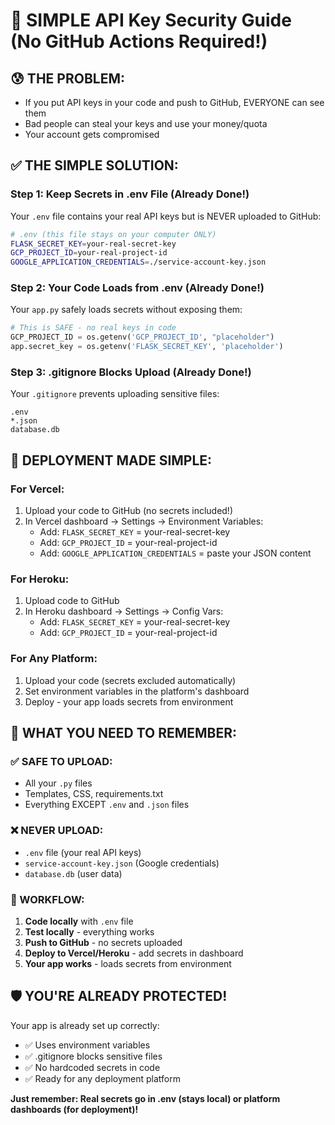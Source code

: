 # 🔐 SIMPLE API Key Security Guide (No GitHub Actions Required!)

## 😰 THE PROBLEM:
- If you put API keys in your code and push to GitHub, EVERYONE can see them
- Bad people can steal your keys and use your money/quota
- Your account gets compromised

## ✅ THE SIMPLE SOLUTION:

### Step 1: Keep Secrets in .env File (Already Done!)
Your `.env` file contains your real API keys but is NEVER uploaded to GitHub:
```bash
# .env (this file stays on your computer ONLY)
FLASK_SECRET_KEY=your-real-secret-key
GCP_PROJECT_ID=your-real-project-id
GOOGLE_APPLICATION_CREDENTIALS=./service-account-key.json
```

### Step 2: Your Code Loads from .env (Already Done!)
Your `app.py` safely loads secrets without exposing them:
```python
# This is SAFE - no real keys in code
GCP_PROJECT_ID = os.getenv('GCP_PROJECT_ID', "placeholder")
app.secret_key = os.getenv('FLASK_SECRET_KEY', 'placeholder')
```

### Step 3: .gitignore Blocks Upload (Already Done!)
Your `.gitignore` prevents uploading sensitive files:
```
.env
*.json
database.db
```

## 🚀 DEPLOYMENT MADE SIMPLE:

### For Vercel:
1. Upload your code to GitHub (no secrets included!)
2. In Vercel dashboard → Settings → Environment Variables:
   - Add: `FLASK_SECRET_KEY` = your-real-secret-key
   - Add: `GCP_PROJECT_ID` = your-real-project-id
   - Add: `GOOGLE_APPLICATION_CREDENTIALS` = paste your JSON content

### For Heroku:
1. Upload code to GitHub
2. In Heroku dashboard → Settings → Config Vars:
   - Add: `FLASK_SECRET_KEY` = your-real-secret-key
   - Add: `GCP_PROJECT_ID` = your-real-project-id

### For Any Platform:
1. Upload your code (secrets excluded automatically)
2. Set environment variables in the platform's dashboard
3. Deploy - your app loads secrets from environment

## 🎯 WHAT YOU NEED TO REMEMBER:

### ✅ SAFE TO UPLOAD:
- All your `.py` files
- Templates, CSS, requirements.txt
- Everything EXCEPT `.env` and `.json` files

### ❌ NEVER UPLOAD:
- `.env` file (your real API keys)
- `service-account-key.json` (Google credentials)
- `database.db` (user data)

### 🔄 WORKFLOW:
1. **Code locally** with `.env` file
2. **Test locally** - everything works
3. **Push to GitHub** - no secrets uploaded
4. **Deploy to Vercel/Heroku** - add secrets in dashboard
5. **Your app works** - loads secrets from environment

## 🛡️ YOU'RE ALREADY PROTECTED!
Your app is already set up correctly:
- ✅ Uses environment variables
- ✅ .gitignore blocks sensitive files  
- ✅ No hardcoded secrets in code
- ✅ Ready for any deployment platform

**Just remember: Real secrets go in .env (stays local) or platform dashboards (for deployment)!**
